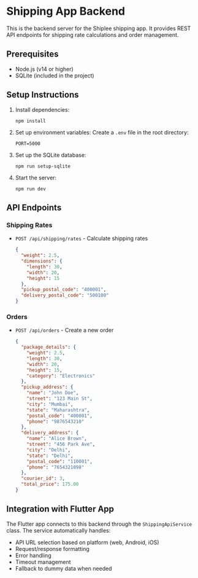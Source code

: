 # Shipping App Backend

This is the backend server for the Shiplee shipping app. It provides REST API endpoints for shipping rate calculations and order management.

## Prerequisites

- Node.js (v14 or higher)
- SQLite (included in the project)

## Setup Instructions

1. Install dependencies:
   ```
   npm install
   ```

2. Set up environment variables:
   Create a `.env` file in the root directory:
   ```
   PORT=5000
   ```

3. Set up the SQLite database:
   ```
   npm run setup-sqlite
   ```

4. Start the server:
   ```
   npm run dev
   ```

## API Endpoints

### Shipping Rates

- `POST /api/shipping/rates` - Calculate shipping rates
  ```json
  {
    "weight": 2.5,
    "dimensions": {
      "length": 30,
      "width": 20,
      "height": 15
    },
    "pickup_postal_code": "400001",
    "delivery_postal_code": "500100"
  }
  ```

### Orders

- `POST /api/orders` - Create a new order
  ```json
  {
    "package_details": {
      "weight": 2.5,
      "length": 30,
      "width": 20,
      "height": 15,
      "category": "Electronics"
    },
    "pickup_address": {
      "name": "John Doe",
      "street": "123 Main St",
      "city": "Mumbai",
      "state": "Maharashtra",
      "postal_code": "400001",
      "phone": "9876543210"
    },
    "delivery_address": {
      "name": "Alice Brown",
      "street": "456 Park Ave",
      "city": "Delhi",
      "state": "Delhi",
      "postal_code": "110001",
      "phone": "7654321098"
    },
    "courier_id": 3,
    "total_price": 175.00
  }
  ```

## Integration with Flutter App

The Flutter app connects to this backend through the `ShippingApiService` class. The service automatically handles:
- API URL selection based on platform (web, Android, iOS)
- Request/response formatting
- Error handling
- Timeout management
- Fallback to dummy data when needed 